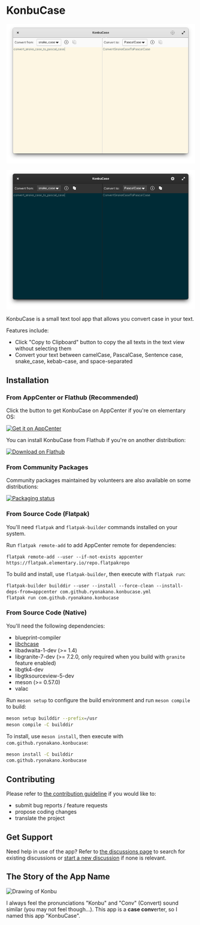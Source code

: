 # KonbuCase
![App window in the light mode](data/screenshots/pantheon/screenshot-light.png#gh-light-mode-only)

![App window in the dark mode](data/screenshots/pantheon/screenshot-dark.png#gh-dark-mode-only)

KonbuCase is a small text tool app that allows you convert case in your text.

Features include:

* Click "Copy to Clipboard" button to copy the all texts in the text view without selecting them
* Convert your text between camelCase, PascalCase, Sentence case, snake_case, kebab-case, and space-separated

## Installation
### From AppCenter or Flathub (Recommended)
Click the button to get KonbuCase on AppCenter if you're on elementary OS:

[![Get it on AppCenter](https://appcenter.elementary.io/badge.svg)](https://appcenter.elementary.io/com.github.ryonakano.konbucase)

You can install KonbuCase from Flathub if you're on another distribution:

[<img src="https://flathub.org/assets/badges/flathub-badge-en.svg" width="160" alt="Download on Flathub">](https://flathub.org/apps/com.github.ryonakano.konbucase)

### From Community Packages
Community packages maintained by volunteers are also available on some distributions:

[![Packaging status](https://repology.org/badge/vertical-allrepos/konbucase.svg)](https://repology.org/project/konbucase/versions)

### From Source Code (Flatpak)
You'll need `flatpak` and `flatpak-builder` commands installed on your system.

Run `flatpak remote-add` to add AppCenter remote for dependencies:

```
flatpak remote-add --user --if-not-exists appcenter https://flatpak.elementary.io/repo.flatpakrepo
```

To build and install, use `flatpak-builder`, then execute with `flatpak run`:

```
flatpak-builder builddir --user --install --force-clean --install-deps-from=appcenter com.github.ryonakano.konbucase.yml
flatpak run com.github.ryonakano.konbucase
```

### From Source Code (Native)
You'll need the following dependencies:

* blueprint-compiler
* [libchcase](https://github.com/ryonakano/chcase)
* libadwaita-1-dev (>= 1.4)
* libgranite-7-dev (>= 7.2.0, only required when you build with `granite` feature enabled)
* libgtk4-dev
* libgtksourceview-5-dev
* meson (>= 0.57.0)
* valac

Run `meson setup` to configure the build environment and run `meson compile` to build:

```bash
meson setup builddir --prefix=/usr
meson compile -C builddir
```

To install, use `meson install`, then execute with `com.github.ryonakano.konbucase`:

```bash
meson install -C builddir
com.github.ryonakano.konbucase
```

## Contributing
Please refer to [the contribution guideline](CONTRIBUTING.md) if you would like to:

- submit bug reports / feature requests
- propose coding changes
- translate the project

## Get Support
Need help in use of the app? Refer to [the discussions page](https://github.com/ryonakano/konbucase/discussions) to search for existing discussions or [start a new discussion](https://github.com/ryonakano/konbucase/discussions/new/choose) if none is relevant.

## The Story of the App Name
![Drawing of Konbu](data/Konbu.png)

I always feel the pronunciations "Konbu" and "Conv" (Convert) sound similar (you may not feel though…). This app is a **case conv**erter, so I named this app "KonbuCase".
